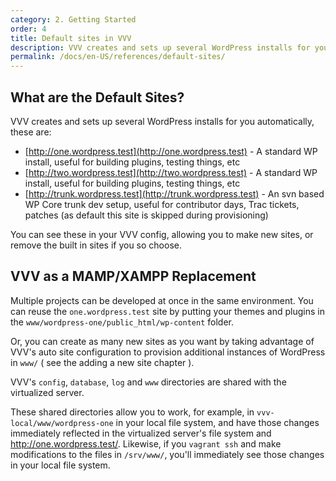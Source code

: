 ```yaml
---
category: 2. Getting Started
order: 4
title: Default sites in VVV
description: VVV creates and sets up several WordPress installs for you automatically.
permalink: /docs/en-US/references/default-sites/
---
```


## What are the Default Sites?

VVV creates and sets up several WordPress installs for you automatically, these are:

 - [http://one.wordpress.test](http://one.wordpress.test) - A standard WP install, useful for building plugins, testing things, etc
 - [http://two.wordpress.test](http://two.wordpress.test) - A standard WP install, useful for building plugins, testing things, etc
 - [http://trunk.wordpress.test](http://trunk.wordpress.test) - An svn based WP Core trunk dev setup, useful for contributor days, Trac tickets, patches (as default this site is skipped during provisioning)

You can see these in your VVV config, allowing you to make new sites, or remove the built in sites if you so choose.

## VVV as a MAMP/XAMPP Replacement

Multiple projects can be developed at once in the same environment. You can reuse the `one.wordpress.test` site by putting your themes and plugins in the `www/wordpress-one/public_html/wp-content` folder.

Or, you can create as many new sites as you want by taking advantage of VVV's auto site configuration to provision additional instances of WordPress in `www/` ( see the adding a new site chapter ).

VVV's `config`, `database`, `log` and `www` directories are shared with the virtualized server.

These shared directories allow you to work, for example, in `vvv-local/www/wordpress-one` in your local file system, and have those changes immediately reflected in the virtualized server's file system and http://one.wordpress.test/. Likewise, if you `vagrant ssh` and make modifications to the files in `/srv/www/`, you'll immediately see those changes in your local file system.


